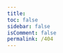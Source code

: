 ```yaml
---
title:
toc: false
sidebar: false
isComment: false
permalink: /404
---
```

<!DOCTYPE html>
<html>
    <head>
         <meta charset="UTF-8" />
         <title>404</title>
    </head>
    <body>
         <script type="text/javascript" src="//qzonestyle.gtimg.cn/qzone/hybrid/app/404/search_children.js" charset="utf-8" homePageUrl="http://zpj80231.github.io/znote" homePageName="回到znote的主页"></script>
	</body>
</html>